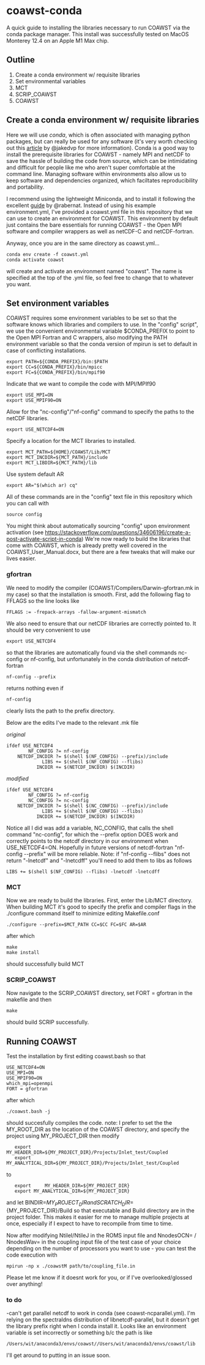 # coawst-conda
A quick guide to installing the libraries necessary to run COAWST via the conda package manager. This install was successfully tested on MacOS Monterey 12.4 on an Apple M1 Max chip.

## Outline
1. Create a conda environment w/ requisite libraries
2. Set environmental variables
3. MCT
4. SCRIP_COAWST
5. COAWST

## Create a conda environment w/ requisite libraries
Here we will use *conda*, which is often associated with managing python packages, but can really be used for any software 
(it's very worth checking out this [article](https://jakevdp.github.io/blog/2016/08/25/conda-myths-and-misconceptions/) by @jakedvp for more information). Conda is a good way to install the prerequisite libraries for COAWST - namely MPI and netCDF to save the hassle of building the code from source, which can be intimidating and difficult
for people like me who aren't super comfortable at the command line. Managing software within environments also allow us to keep software and dependencies organized, which faciltates reproducibility and portability.

I recommend using the lightweight Miniconda, and to install it following the excellent [guide](https://medium.com/@rabernat/custom-conda-environments-for-data-science-on-hpc-clusters-32d58c63aa95) by @rabernat. 
Instead of using his example environment.yml, I've provided a coawst.yml file in this repository that we can use to create an environment for COAWST. This environment by default just contains the bare essentials for running COAWST - the Open MPI software and compiler wrappers as well as netCDF-C and netCDF-fortran. 

Anyway, once you are in the same directory as coawst.yml...
``` 
conda env create -f coawst.yml
conda activate coawst
```
will create and activate an environment named "coawst". The name is specified at the top of the .yml file, so feel free to change that to whatever you want.
 
 ## Set environment variables
COAWST requires some environment variables to be set so that the software knows which libraries and compilers to use. 
In the "config" script", we use the convenient environmental variable $CONDA_PREFIX to point to the Open MPI Fortran and C wrappers, also modifying the PATH environment variable so that the conda version of mpirun is set to default in case of conflicting installations.
```
export PATH=${CONDA_PREFIX}/bin:$PATH
export CC=${CONDA_PREFIX}/bin/mpicc
export FC=${CONDA_PREFIX}/bin/mpif90
 ```
Indicate that we want to compile the code with MPI/MPIf90
```
export USE_MPI=ON
export USE_MPIF90=ON
```
Allow for the "nc-config"/"nf-config" command to specify the paths to the netCDF libraries.
```
export USE_NETCDF4=ON
```
Specify a location for the MCT libraries to installed.
```
export MCT_PATH=${HOME}/COAWST/Lib/MCT
export MCT_INCDIR=${MCT_PATH}/include
export MCT_LIBDIR=${MCT_PATH}/lib
```
Use system default AR
```
export AR="$(which ar) cq"
```
All of these commands are in the "config" text file in this repository which you can call with
```
source config
```
You might think about automatically sourcing "config" upon environment activation 
(see https://stackoverflow.com/questions/34606196/create-a-post-activate-script-in-conda)
We're now ready to build the libraries that come with COAWST, which is already pretty well covered in the COAWST_User_Manual.docx, 
but there are a few tweaks that will make our lives easier.

### gfortran
We need to modify the compiler (COAWST/Compilers/Darwin-gfortran.mk in my case) so that the installation is smooth. First, add the
following flag to FFLAGS so the line looks like
```
FFLAGS := -frepack-arrays -fallow-argument-mismatch
```
We also need to ensure that our netCDF libraries are correctly pointed to.
It should be very convenient to use
```
export USE_NETCDF4
```
so that the libraries are automatically found via the shell commands nc-config or nf-config, but unfortunately in the conda distribution of netcdf-fortran
```
nf-config --prefix
```
returns nothing even if 
```
nf-config
```
clearly lists the path to the prefix directory. 

Below are the edits I've made to the relevant .mk file 

*original*

```
ifdef USE_NETCDF4
        NF_CONFIG ?= nf-config
    NETCDF_INCDIR ?= $(shell $(NF_CONFIG) --prefix)/include
             LIBS += $(shell $(NF_CONFIG) --flibs)
           INCDIR += $(NETCDF_INCDIR) $(INCDIR)
```
*modified*

```
ifdef USE_NETCDF4
        NF_CONFIG ?= nf-config
        NC_CONFIG ?= nc-config
    NETCDF_INCDIR ?= $(shell $(NC_CONFIG) --prefix)/include
             LIBS += $(shell $(NF_CONFIG) --flibs)
           INCDIR += $(NETCDF_INCDIR) $(INCDIR)
```

Notice all I did was add a variable, NC_CONFIG, that calls the shell command "nc-config", for which the --prefix option DOES work and correctly points to the netcdf directory in our environment when USE_NETCDF4=ON. Hopefully in future versions of netcdf-fortran "nf-config --prefix" will be more reliable. Note: if "nf-config --flibs" does not return "-lnetcdf" and "-lnetcdff" you'll need to add them to libs as follows
```
LIBS += $(shell $(NF_CONFIG) --flibs) -lnetcdf -lnetcdff
```

### MCT
Now we are ready to build the libraries. First, enter the Lib/MCT directory. When building MCT it's good to specify the prefix and compiler flags in the ./configure command itself to minimize editing Makefile.conf

```
./configure --prefix=$MCT_PATH CC=$CC FC=$FC AR=$AR
```
after which
```
make
make install
```
should successfully build MCT

### SCRIP_COAWST

Now navigate to the SCRIP_COAWST directory, set FORT = gfortran in the makefile and then
```
make
```
should build SCRIP successfully.

## Running COAWST
Test the installation by first editing coawst.bash so that 

```
USE_NETCDF4=ON
USE_MPI=ON
USE_MPIF90=ON
which_mpi=openmpi
FORT = gfortran
```
after which
```
./coawst.bash -j
```
should succesfully compiles the code. note: I prefer to set the the MY_ROOT_DIR as the location of the COAWST directory, and specify the project using MY_PROJECT_DIR then modify 
```
   export     MY_HEADER_DIR=${MY_PROJECT_DIR}/Projects/Inlet_test/Coupled
   export MY_ANALYTICAL_DIR=${MY_PROJECT_DIR}/Projects/Inlet_test/Coupled
```
to 
```
   export     MY_HEADER_DIR=${MY_PROJECT_DIR}
   export MY_ANALYTICAL_DIR=${MY_PROJECT_DIR}
```
and let BINDIR=${MY_PROJECT_DIR} and SCRATCH_DIR=${MY_PROJECT_DIR}/Build so that executable and Build directory are in the project folder. This makes it easier for me to manage multiple projects at once, especially if I expect to have to recompile from time to time.

Now after modifying NtileI/NtileJ in the ROMS input file and NnodesOCN= / NnodesWav= in the coupling input file of the test case of your choice depending on the number of processors you want to use - you can test the code execution with
```
mpirun -np x ./coawstM path/to/coupling_file.in
```
Please let me know if it doesnt work for you, or if I've overlooked/glossed over anything!

### to do
-can't get parallel netcdf to work in conda (see coawst-ncparallel.yml). I'm relying on the spectraldns distribution of libnetcdf-parallel, but it doesn't get the library prefix right when I conda install it. Looks like an environment variable is set incorrectly or something b/c the path is like 
```
/Users/wit/anaconda3/envs/coawst//Users/wit/anaconda3/envs/coawst/lib
```
I'll get around to putting in an issue soon.
